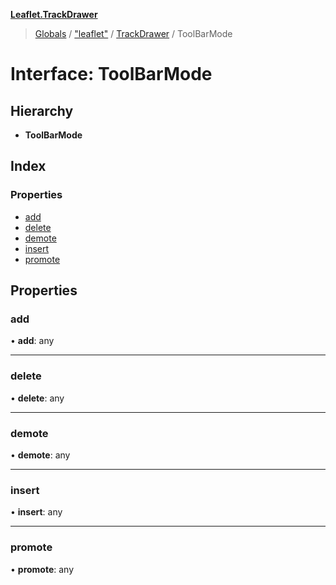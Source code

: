 **[Leaflet.TrackDrawer](../README.md)**

> [Globals](../README.md) / ["leaflet"](../modules/_leaflet_.md) / [TrackDrawer](../modules/_leaflet_.trackdrawer.md) / ToolBarMode

# Interface: ToolBarMode

## Hierarchy

* **ToolBarMode**

## Index

### Properties

* [add](_leaflet_.trackdrawer.toolbarmode.md#add)
* [delete](_leaflet_.trackdrawer.toolbarmode.md#delete)
* [demote](_leaflet_.trackdrawer.toolbarmode.md#demote)
* [insert](_leaflet_.trackdrawer.toolbarmode.md#insert)
* [promote](_leaflet_.trackdrawer.toolbarmode.md#promote)

## Properties

### add

•  **add**: any

___

### delete

•  **delete**: any

___

### demote

•  **demote**: any

___

### insert

•  **insert**: any

___

### promote

•  **promote**: any
